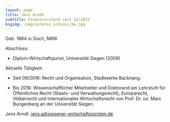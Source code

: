 ```yaml
---
layout: page
title: Jens Arndt
subtitle: Finanzvorstand seit 12/2015
bigimg: /img/unteres_schloss_bw.jpg
---
```


Geb. 1984 in Goch, NRW

Abschluss:

  * Diplom-Wirtschaftsjurist, Universität Siegen (2009)

Aktuelle Tätigkeit:

  * Seit 09/2016: Recht und Organisation, Stadtwerke Backnang.

  * Bis 2016: Wissenschaftlicher Mitarbeiter und Doktorand am Lehrstuhl für Öffentliches Recht (Staats- und Verwaltungsrecht), Europarecht, Völkerrecht und Internationales Wirtschaftsrecht von Prof. Dr. iur. Marc Bungenberg an der Universität Siegen.


Jens Arndt: <jens.a@siegener-wirtschaftsjuristen.de>

